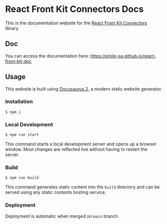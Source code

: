 # React Front Kit Connectors Docs

This is the documentation website for the [React Front Kit Connectors](https://git.smile.fr/modular-front-kit/front-kit-connectors-doc) library.

## Doc

You can access the documentation here: https://smile-sa.github.io/react-front-kit-doc

## Usage

This website is built using [Docusaurus 2](https://docusaurus.io/), a modern static website generator.

### Installation

```
$ npm i
```

### Local Development

```
$ npm run start
```

This command starts a local development server and opens up a browser window. Most changes are reflected live without having to restart the server.

### Build

```
$ npm run build
```

This command generates static content into the `build` directory and can be served using any static contents hosting service.

### Deployment

Deployment is automatic when merged on `main` branch.
